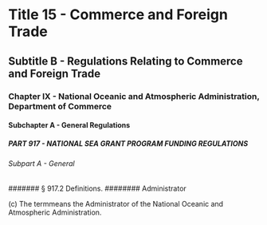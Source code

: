 
# Title 15 - Commerce and Foreign Trade
## Subtitle B - Regulations Relating to Commerce and Foreign Trade
### Chapter IX - National Oceanic and Atmospheric Administration, Department of Commerce
#### Subchapter A - General Regulations
##### PART 917 - NATIONAL SEA GRANT PROGRAM FUNDING REGULATIONS
###### Subpart A - General
####### § 917.2 Definitions.
######## Administrator

(c) The termmeans the Administrator of the National Oceanic and Atmospheric Administration.
